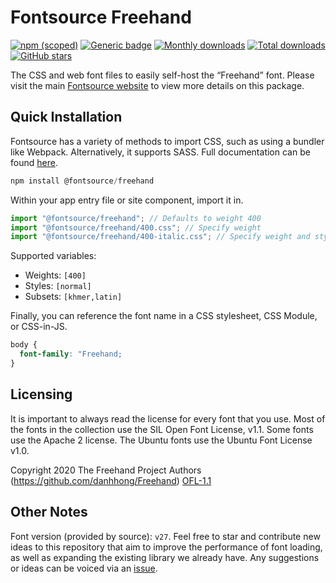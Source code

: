 # Fontsource Freehand

[![npm (scoped)](https://img.shields.io/npm/v/@fontsource/freehand?color=brightgreen)](https://www.npmjs.com/package/@fontsource/freehand) [![Generic badge](https://img.shields.io/badge/fontsource-passing-brightgreen)](https://github.com/fontsource/fontsource) [![Monthly downloads](https://badgen.net/npm/dm/@fontsource/freehand)](https://github.com/fontsource/fontsource) [![Total downloads](https://badgen.net/npm/dt/@fontsource/freehand)](https://github.com/fontsource/fontsource) [![GitHub stars](https://img.shields.io/github/stars/fontsource/fontsource.svg?style=social&label=Star)](https://github.com/fontsource/fontsource/stargazers)

The CSS and web font files to easily self-host the “Freehand” font. Please visit the main [Fontsource website](https://fontsource.org/fonts/freehand) to view more details on this package.

## Quick Installation

Fontsource has a variety of methods to import CSS, such as using a bundler like Webpack. Alternatively, it supports SASS. Full documentation can be found [here](https://fontsource.org/docs/introduction).

```javascript
npm install @fontsource/freehand
```

Within your app entry file or site component, import it in.

```javascript
import "@fontsource/freehand"; // Defaults to weight 400
import "@fontsource/freehand/400.css"; // Specify weight
import "@fontsource/freehand/400-italic.css"; // Specify weight and style

```

Supported variables:
- Weights: `[400]`
- Styles: `[normal]`
- Subsets: `[khmer,latin]`

Finally, you can reference the font name in a CSS stylesheet, CSS Module, or CSS-in-JS.

```css
body {
  font-family: "Freehand;
}
```

## Licensing
It is important to always read the license for every font that you use.
Most of the fonts in the collection use the SIL Open Font License, v1.1. Some fonts use the Apache 2 license. The Ubuntu fonts use the Ubuntu Font License v1.0.

Copyright 2020 The Freehand Project Authors (https://github.com/danhhong/Freehand)
[OFL-1.1](http://scripts.sil.org/OFL)

## Other Notes
Font version (provided by source): `v27`.
Feel free to star and contribute new ideas to this repository that aim to improve the performance of font loading, as well as expanding the existing library we already have. Any suggestions or ideas can be voiced via an [issue](https://github.com/fontsource/fontsource/issues).
